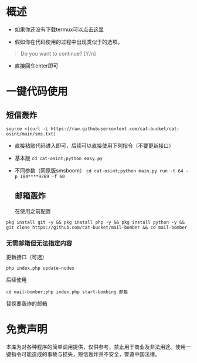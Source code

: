 # 概述
  

- 如果你还没有下载termux可以点击[这里](https://f-droid.org/en/packages/com.termux/)


- 假如你在代码使用的过程中出现类似于的选项。
>Do you want to continue? [Y/n]
>
- 直接回车enter即可

# 一键代码使用
   ## 短信轰炸
  
  `source <(curl -L https://raw.githubusercontent.com/cat-bucket/cat-osint/main/sms.txt)`
- 直接粘贴代码进入即可，后续可以直接使用下列指令（不要更新接口）

- 基本版
  `cd cat-osint;python easy.py`
  
- 不同参数（同原版smsboom）
  `cd cat-osint;python main.py run -t 64 -p 184****9269 -f 60 `

  ## 邮箱轰炸
  
  在使用之前配置
  
 `pkg install git -y && pkg install php -y && pkg install python -y && git clone https://github.com/cat-bucket/mail-bomber && cd mail-bomber
`
 

### 无需邮箱但无法指定内容
   
更新接口（可选）

`php index.php update-nodes`

后续使用

`cd mail-bomber;php index.php start-bombing 邮箱`

替换要轰炸的邮箱




# 免责声明
本库为对各种程序的简单调用提供，仅供参考，禁止用于商业及非法用途。使用一键指令可能造成的事故与损失，短信轰炸并不安全，警遵中国法律。


